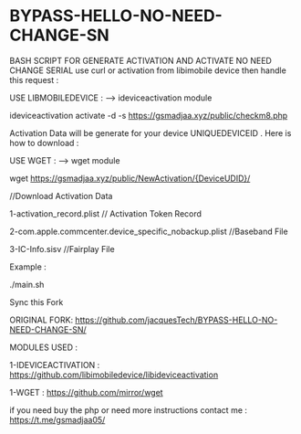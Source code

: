 # BYPASS-HELLO-NO-NEED-CHANGE-SN
BASH SCRIPT FOR GENERATE ACTIVATION AND ACTIVATE NO NEED CHANGE SERIAL
use curl or activation from libimobile device then handle this request :

USE LIBMOBILEDEVICE : --> ideviceactivation module

ideviceactivation activate -d -s https://gsmadjaa.xyz/public/checkm8.php

Activation Data will be generate for your device UNIQUEDEVICEID . Here is how to download :

USE WGET : --> wget module

wget https://gsmadjaa.xyz/public/NewActivation/{DeviceUDID}/

//Download Activation Data

1-activation_record.plist // Activation Token Record

2-com.apple.commcenter.device_specific_nobackup.plist //Baseband File

3-IC-Info.sisv //Fairplay File


Example :

./main.sh

Sync this Fork 

ORIGINAL FORK: https://github.com/jacquesTech/BYPASS-HELLO-NO-NEED-CHANGE-SN/

MODULES USED : 

1-IDEVICEACTIVATION : https://github.com/libimobiledevice/libideviceactivation

1-WGET : https://github.com/mirror/wget



if you need buy the php or need more instructions contact me : https://t.me/gsmadjaa05/
